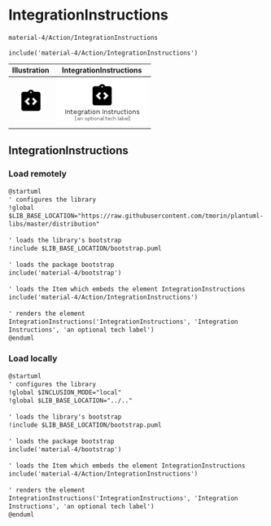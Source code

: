 # IntegrationInstructions


```text
material-4/Action/IntegrationInstructions
```

```text
include('material-4/Action/IntegrationInstructions')
```



| Illustration | IntegrationInstructions |
| :---: | :---: |
| ![illustration for Illustration](../../material-4/Action/IntegrationInstructions.png) | ![illustration for IntegrationInstructions](../../material-4/Action/IntegrationInstructions.Local.png) |




## IntegrationInstructions

### Load remotely
```plantuml
@startuml
' configures the library
!global $LIB_BASE_LOCATION="https://raw.githubusercontent.com/tmorin/plantuml-libs/master/distribution"

' loads the library's bootstrap
!include $LIB_BASE_LOCATION/bootstrap.puml

' loads the package bootstrap
include('material-4/bootstrap')

' loads the Item which embeds the element IntegrationInstructions
include('material-4/Action/IntegrationInstructions')

' renders the element
IntegrationInstructions('IntegrationInstructions', 'Integration Instructions', 'an optional tech label')
@enduml
```

### Load locally
```plantuml
@startuml
' configures the library
!global $INCLUSION_MODE="local"
!global $LIB_BASE_LOCATION="../.."

' loads the library's bootstrap
!include $LIB_BASE_LOCATION/bootstrap.puml

' loads the package bootstrap
include('material-4/bootstrap')

' loads the Item which embeds the element IntegrationInstructions
include('material-4/Action/IntegrationInstructions')

' renders the element
IntegrationInstructions('IntegrationInstructions', 'Integration Instructions', 'an optional tech label')
@enduml
```

